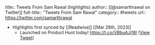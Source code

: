 title:: Tweets From Sam Rawal (highlights)
author:: [[@samarthrawal on Twitter]]
full-title:: "Tweets From Sam Rawal"
category:: #tweets
url:: https://twitter.com/samarthrawal

- Highlights first synced by [[Readwise]] [[Mar 28th, 2023]]
	- Launched on Product Hunt today! https://t.co/VBbuAJj18l ([View Tweet](https://twitter.com/samarthrawal/status/1621907980743573504))